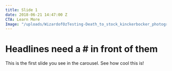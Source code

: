 ```yaml
---
title: Slide 1
date: 2018-06-21 14:47:00 Z
CTA: Learn More
Image: "/uploads/WizardofOzTesting-Death_to_stock_kinckerbocker_photography_7.jpg"
---
```


# Headlines need a # in front of them
This is the first slide you see in the carousel. See how cool this is! 